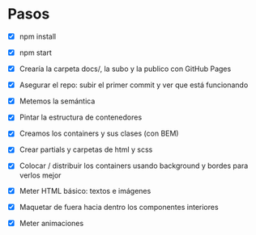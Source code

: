 # Pasos

- [x] npm install
- [x] npm start
- [x] Crearía la carpeta docs/, la subo y la publico con GitHub Pages
- [x] Asegurar el repo: subir el primer commit y ver que está funcionando

- [x] Metemos la semántica
- [x] Pintar la estructura de contenedores
- [x] Creamos los containers y sus clases (con BEM)
- [x] Crear partials y carpetas de html y scss
- [x] Colocar / distribuir los containers usando background y bordes para verlos mejor
- [x] Meter HTML básico: textos e imágenes
- [x] Maquetar de fuera hacia dentro los componentes interiores

- [x] Meter animaciones
